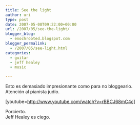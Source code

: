 ```yaml
---
title: See the light
author: uri
type: post
date: 2007-05-08T09:22:00+00:00
url: /2007/05/see-the-light/
blogger_blog:
  - enochrooted.blogspot.com
blogger_permalink:
  - /2007/05/see-light.html
categories:
  - guitar
  - jeff healey
  - music

---
```

Esto es demasiado impresionante como para no bloggearlo.  
Atención al pianista judío.

[youtube=http://www.youtube.com/watch?v=rBBCJ68mC4c]

Porcierto.  
Jeff Healey es ciego.